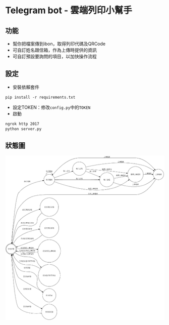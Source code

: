 # Telegram bot - 雲端列印小幫手

## 功能
- 幫你把檔案傳到ibon，取得列印代碼及QRCode
- 可自訂姓名跟信箱，作為上傳時提供的資訊
- 可自訂預設要詢問的項目，以加快操作流程


## 設定
- 安裝依賴套件
```
pip install -r requirements.txt
```
- 設定TOKEN：修改`config.py`中的`TOKEN`
- 啟動
```
ngrok http 2017
python server.py
```


## 狀態圖
![](./fsm.png)